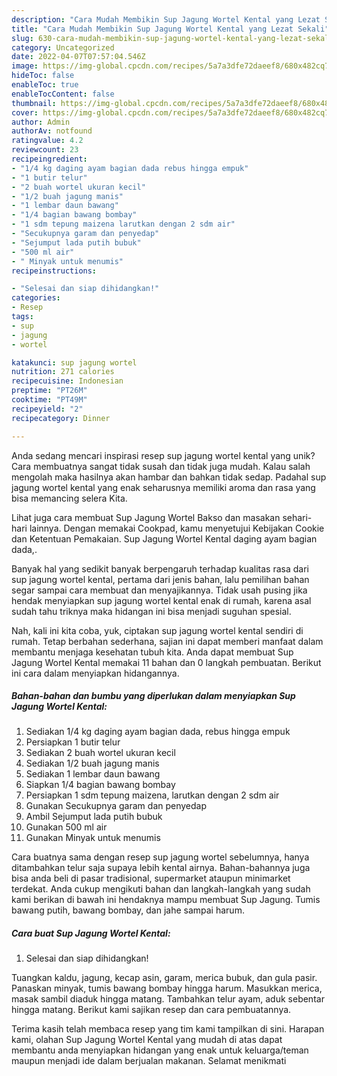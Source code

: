 ```yaml
---
description: "Cara Mudah Membikin Sup Jagung Wortel Kental yang Lezat Sekali"
title: "Cara Mudah Membikin Sup Jagung Wortel Kental yang Lezat Sekali"
slug: 630-cara-mudah-membikin-sup-jagung-wortel-kental-yang-lezat-sekali
category: Uncategorized
date: 2022-04-07T07:57:04.546Z
image: https://img-global.cpcdn.com/recipes/5a7a3dfe72daeef8/680x482cq70/sup-jagung-wortel-kental-foto-resep-utama.jpg
hideToc: false
enableToc: true
enableTocContent: false
thumbnail: https://img-global.cpcdn.com/recipes/5a7a3dfe72daeef8/680x482cq70/sup-jagung-wortel-kental-foto-resep-utama.jpg
cover: https://img-global.cpcdn.com/recipes/5a7a3dfe72daeef8/680x482cq70/sup-jagung-wortel-kental-foto-resep-utama.jpg
author: Admin
authorAv: notfound
ratingvalue: 4.2
reviewcount: 23
recipeingredient:
- "1/4 kg daging ayam bagian dada rebus hingga empuk"
- "1 butir telur"
- "2 buah wortel ukuran kecil"
- "1/2 buah jagung manis"
- "1 lembar daun bawang"
- "1/4 bagian bawang bombay"
- "1 sdm tepung maizena larutkan dengan 2 sdm air"
- "Secukupnya garam dan penyedap"
- "Sejumput lada putih bubuk"
- "500 ml air"
- " Minyak untuk menumis"
recipeinstructions:

- "Selesai dan siap dihidangkan!"
categories:
- Resep
tags:
- sup
- jagung
- wortel

katakunci: sup jagung wortel 
nutrition: 271 calories
recipecuisine: Indonesian
preptime: "PT26M"
cooktime: "PT49M"
recipeyield: "2"
recipecategory: Dinner

---
```





Anda sedang mencari inspirasi resep sup jagung wortel kental yang unik? Cara membuatnya sangat tidak susah dan tidak juga mudah. Kalau salah mengolah maka hasilnya akan hambar dan bahkan tidak sedap. Padahal sup jagung wortel kental yang enak seharusnya memiliki aroma dan rasa yang bisa memancing selera Kita.





Lihat juga cara membuat Sup Jagung Wortel Bakso dan masakan sehari-hari lainnya. Dengan memakai Cookpad, kamu menyetujui Kebijakan Cookie dan Ketentuan Pemakaian. Sup Jagung Wortel Kental daging ayam bagian dada,.

Banyak hal yang sedikit banyak berpengaruh terhadap kualitas rasa dari sup jagung wortel kental, pertama dari jenis bahan, lalu pemilihan bahan segar sampai cara membuat dan menyajikannya. Tidak usah pusing jika hendak menyiapkan sup jagung wortel kental enak di rumah, karena asal sudah tahu triknya maka hidangan ini bisa menjadi suguhan spesial.






Nah, kali ini kita coba, yuk, ciptakan sup jagung wortel kental sendiri di rumah. Tetap berbahan sederhana, sajian ini dapat memberi manfaat dalam membantu menjaga kesehatan tubuh kita. Anda dapat membuat Sup Jagung Wortel Kental memakai 11 bahan dan 0 langkah pembuatan. Berikut ini cara dalam menyiapkan hidangannya.

<!--inarticleads1-->

##### Bahan-bahan dan bumbu yang diperlukan dalam menyiapkan Sup Jagung Wortel Kental:

1. Sediakan 1/4 kg daging ayam bagian dada, rebus hingga empuk
1. Persiapkan 1 butir telur
1. Sediakan 2 buah wortel ukuran kecil
1. Sediakan 1/2 buah jagung manis
1. Sediakan 1 lembar daun bawang
1. Siapkan 1/4 bagian bawang bombay
1. Persiapkan 1 sdm tepung maizena, larutkan dengan 2 sdm air
1. Gunakan Secukupnya garam dan penyedap
1. Ambil Sejumput lada putih bubuk
1. Gunakan 500 ml air
1. Gunakan  Minyak untuk menumis


Cara buatnya sama dengan resep sup jagung wortel sebelumnya, hanya ditambahkan telur saja supaya lebih kental airnya. Bahan-bahannya juga bisa anda beli di pasar tradisional, supermarket ataupun minimarket terdekat. Anda cukup mengikuti bahan dan langkah-langkah yang sudah kami berikan di bawah ini hendaknya mampu membuat Sup Jagung. Tumis bawang putih, bawang bombay, dan jahe sampai harum. 

<!--inarticleads2-->

##### Cara buat Sup Jagung Wortel Kental:


1. Selesai dan siap dihidangkan!

Tuangkan kaldu, jagung, kecap asin, garam, merica bubuk, dan gula pasir. Panaskan minyak, tumis bawang bombay hingga harum. Masukkan merica, masak sambil diaduk hingga matang. Tambahkan telur ayam, aduk sebentar hingga matang. Berikut kami sajikan resep dan cara pembuatannya. 

Terima kasih telah membaca resep yang tim kami tampilkan di sini. Harapan kami, olahan Sup Jagung Wortel Kental yang mudah di atas dapat membantu anda menyiapkan hidangan yang enak untuk keluarga/teman maupun menjadi ide dalam berjualan makanan. Selamat menikmati
